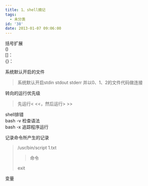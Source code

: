 ```yaml
---
title: 1、shell摘记
tags:
  - 未分类
id: '38'
date: 2013-01-07 09:06:00
---
```


括号扩展  
()  
\[\]：  
{}：  
  
系统默认开启的文件  

> 系统默认开启stdin stdout stderr 并以0、1、2的文件代码做连接  

  
转向的运行优先级  

> 先运行< <<，然后运行> >>  
>   

shell排错  
bash -v 检查语法  
bash -x 追踪程序运行  
  
记录命令所产生的记录  

> /usr/bin/script 1.txt   
> 
> > 命令  
> 
> exit  
>   

变量  

>   
>